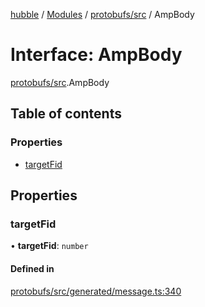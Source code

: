 [hubble](../README.md) / [Modules](../modules.md) / [protobufs/src](../modules/protobufs_src.md) / AmpBody

# Interface: AmpBody

[protobufs/src](../modules/protobufs_src.md).AmpBody

## Table of contents

### Properties

- [targetFid](protobufs_src.AmpBody.md#targetfid)

## Properties

### targetFid

• **targetFid**: `number`

#### Defined in

[protobufs/src/generated/message.ts:340](https://github.com/vinliao/hubble/blob/b933e0c/packages/protobufs/src/generated/message.ts#L340)
